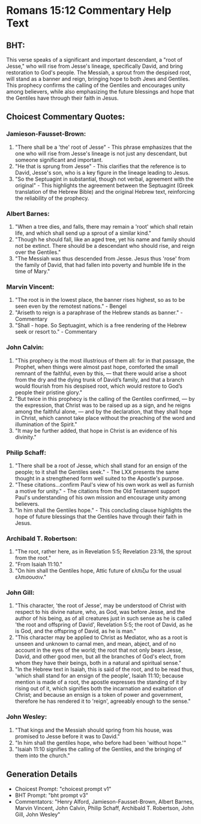 # Romans 15:12 Commentary Help Text

## BHT:
This verse speaks of a significant and important descendant, a "root of Jesse," who will rise from Jesse's lineage, specifically David, and bring restoration to God's people. The Messiah, a sprout from the despised root, will stand as a banner and reign, bringing hope to both Jews and Gentiles. This prophecy confirms the calling of the Gentiles and encourages unity among believers, while also emphasizing the future blessings and hope that the Gentiles have through their faith in Jesus.

## Choicest Commentary Quotes:
### Jamieson-Fausset-Brown:
1. "There shall be a 'the' root of Jesse" - This phrase emphasizes that the one who will rise from Jesse's lineage is not just any descendant, but someone significant and important.
2. "He that is sprung from Jesse" - This clarifies that the reference is to David, Jesse's son, who is a key figure in the lineage leading to Jesus.
3. "So the Septuagint in substantial, though not verbal, agreement with the original" - This highlights the agreement between the Septuagint (Greek translation of the Hebrew Bible) and the original Hebrew text, reinforcing the reliability of the prophecy.

### Albert Barnes:
1. "When a tree dies, and falls, there may remain a 'root' which shall retain life, and which shall send up a sprout of a similar kind." 
2. "Though he should fall, like an aged tree, yet his name and family should not be extinct. There should be a descendant who should rise, and reign over the Gentiles." 
3. "The Messiah was thus descended from Jesse. Jesus thus 'rose' from the family of David, that had fallen into poverty and humble life in the time of Mary."

### Marvin Vincent:
1. "The root is in the lowest place, the banner rises highest, so as to be seen even by the remotest nations." - Bengel
2. "Ariseth to reign is a paraphrase of the Hebrew stands as banner." - Commentary
3. "Shall - hope. So Septuagint, which is a free rendering of the Hebrew seek or resort to." - Commentary

### John Calvin:
1. "This prophecy is the most illustrious of them all: for in that passage, the Prophet, when things were almost past hope, comforted the small remnant of the faithful, even by this, — that there would arise a shoot from the dry and the dying trunk of David’s family, and that a branch would flourish from his despised root, which would restore to God’s people their pristine glory."
2. "But twice in this prophecy is the calling of the Gentiles confirmed, — by the expression, that Christ was to be raised up as a sign, and he reigns among the faithful alone, — and by the declaration, that they shall hope in Christ, which cannot take place without the preaching of the word and illumination of the Spirit."
3. "It may be further added, that hope in Christ is an evidence of his divinity."

### Philip Schaff:
1. "There shall be a root of Jesse, which shall stand for an ensign of the people; to it shall the Gentiles seek." - The LXX presents the same thought in a strengthened form well suited to the Apostle's purpose.
2. "These citations...confirm Paul's view of his own work as well as furnish a motive for unity." - The citations from the Old Testament support Paul's understanding of his own mission and encourage unity among believers.
3. "In him shall the Gentiles hope." - This concluding clause highlights the hope of future blessings that the Gentiles have through their faith in Jesus.

### Archibald T. Robertson:
1. "The root, rather here, as in Revelation 5:5; Revelation 23:16, the sprout from the root." 
2. "From Isaiah 11:10." 
3. "On him shall the Gentiles hope, Attic future of ελπιζω for the usual ελπισουσιν."

### John Gill:
1. "This character, 'the root of Jesse', may be understood of Christ with respect to his divine nature, who, as God, was before Jesse, and the author of his being, as of all creatures just in such sense as he is called 'the root and offspring of David', Revelation 5:5; the root of David, as he is God, and the offspring of David, as he is man."
2. "This character may be applied to Christ as Mediator, who as a root is unseen and unknown to carnal men, and mean, abject, and of no account in the eyes of the world; the root that not only bears Jesse, David, and other good men, but all the branches of God's elect, from whom they have their beings, both in a natural and spiritual sense."
3. "In the Hebrew text in Isaiah, this is said of the root, and to be read thus, 'which shall stand for an ensign of the people', Isaiah 11:10; because mention is made of a root, the apostle expresses the standing of it by rising out of it, which signifies both the incarnation and exaltation of Christ; and because an ensign is a token of power and government, therefore he has rendered it to 'reign', agreeably enough to the sense."

### John Wesley:
1. "That kings and the Messiah should spring from his house, was promised to Jesse before it was to David."
2. "In him shall the gentiles hope, who before had been 'without hope.'"
3. "Isaiah 11:10 signifies the calling of the Gentiles, and the bringing of them into the church."


## Generation Details
- Choicest Prompt: "choicest prompt v1"
- BHT Prompt: "bht prompt v3"
- Commentators: "Henry Alford, Jamieson-Fausset-Brown, Albert Barnes, Marvin Vincent, John Calvin, Philip Schaff, Archibald T. Robertson, John Gill, John Wesley"
